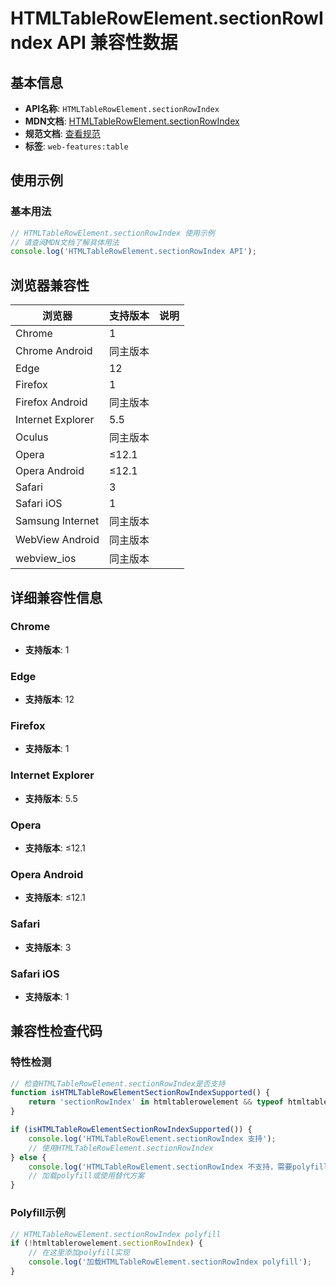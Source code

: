# HTMLTableRowElement.sectionRowIndex API 兼容性数据

## 基本信息

- **API名称**: `HTMLTableRowElement.sectionRowIndex`
- **MDN文档**: [HTMLTableRowElement.sectionRowIndex](https://developer.mozilla.org/docs/Web/API/HTMLTableRowElement/sectionRowIndex)
- **规范文档**: [查看规范](https://html.spec.whatwg.org/multipage/tables.html#dom-tr-sectionrowindex)
- **标签**: `web-features:table`

## 使用示例

### 基本用法

```javascript
// HTMLTableRowElement.sectionRowIndex 使用示例
// 请查阅MDN文档了解具体用法
console.log('HTMLTableRowElement.sectionRowIndex API');
```

## 浏览器兼容性

| 浏览器 | 支持版本 | 说明 |
|--------|----------|------|
| Chrome | 1 |  |
| Chrome Android | 同主版本 |  |
| Edge | 12 |  |
| Firefox | 1 |  |
| Firefox Android | 同主版本 |  |
| Internet Explorer | 5.5 |  |
| Oculus | 同主版本 |  |
| Opera | ≤12.1 |  |
| Opera Android | ≤12.1 |  |
| Safari | 3 |  |
| Safari iOS | 1 |  |
| Samsung Internet | 同主版本 |  |
| WebView Android | 同主版本 |  |
| webview_ios | 同主版本 |  |

## 详细兼容性信息

### Chrome

- **支持版本**: 1

### Edge

- **支持版本**: 12

### Firefox

- **支持版本**: 1

### Internet Explorer

- **支持版本**: 5.5

### Opera

- **支持版本**: ≤12.1

### Opera Android

- **支持版本**: ≤12.1

### Safari

- **支持版本**: 3

### Safari iOS

- **支持版本**: 1

## 兼容性检查代码

### 特性检测

```javascript
// 检查HTMLTableRowElement.sectionRowIndex是否支持
function isHTMLTableRowElementSectionRowIndexSupported() {
    return 'sectionRowIndex' in htmltablerowelement && typeof htmltablerowelement.sectionRowIndex === 'function';
}

if (isHTMLTableRowElementSectionRowIndexSupported()) {
    console.log('HTMLTableRowElement.sectionRowIndex 支持');
    // 使用HTMLTableRowElement.sectionRowIndex
} else {
    console.log('HTMLTableRowElement.sectionRowIndex 不支持，需要polyfill');
    // 加载polyfill或使用替代方案
}
```

### Polyfill示例

```javascript
// HTMLTableRowElement.sectionRowIndex polyfill
if (!htmltablerowelement.sectionRowIndex) {
    // 在这里添加polyfill实现
    console.log('加载HTMLTableRowElement.sectionRowIndex polyfill');
}
```

